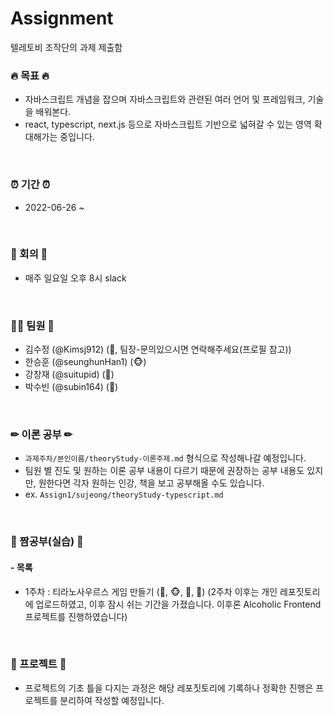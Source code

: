 # Assignment
텔레토비 조작단의 과제 제출함


### 🔥 목표 🔥
- 자바스크립트 개념을 잡으며 자바스크립트와 관련된 여러 언어 및 프레임워크, 기술을 배워본다.
- react, typescript, next.js 등으로 자바스크립트 기반으로 넓혀갈 수 있는 영역 확대해가는 중입니다.
<br>


### ⏰ 기간 ⏰
- 2022-06-26 ~ 
<br>


### 💬 회의 💬
- 매주 일요일 오후 8시 slack
<br>


### 🙋‍♂️ 팀원 🙋‍
- 김수정 (@Kimsj912) (🐯, 팀장-문의있으시면 연락해주세요(프로필 참고))
- 한승훈 (@seunghunHan1) (🐵)
- 강창재 (@suitupid) (👻)
- 박수빈 (@subin164) (🦉)
<br>


### ✏ 이론 공부 ✏
 - `과제주차/본인이름/theoryStudy-이론주제.md` 형식으로 작성해나갈 예정입니다.
 - 팀원 별 진도 및 원하는 이론 공부 내용이 다르기 때문에 권장하는 공부 내용도 있지만, 원한다면 각자 원하는 인강, 책을 보고 공부해올 수도 있습니다.
 - ex. `Assign1/sujeong/theoryStudy-typescript.md`
<br>


### 📝 짬공부(실습) 📝
#### - 목록
 * 1주차 : 티라노사우르스 게임 만들기 (🐯, 🐵, 👻, 🦉)
  (2주차 이후는 개인 레포짓토리에 업로드하였고, 이후 잠시 쉬는 기간을 가졌습니다. 이후론 Alcoholic Frontend 프로젝트를 진행하였습니다)
<br>


### 🎲 프로젝트 🎲
  - 프로젝트의 기초 틀을 다지는 과정은 해당 레포짓토리에 기록하나 정확한 진행은 프로젝트를 분리하여 작성할 예정입니다.
<br>

